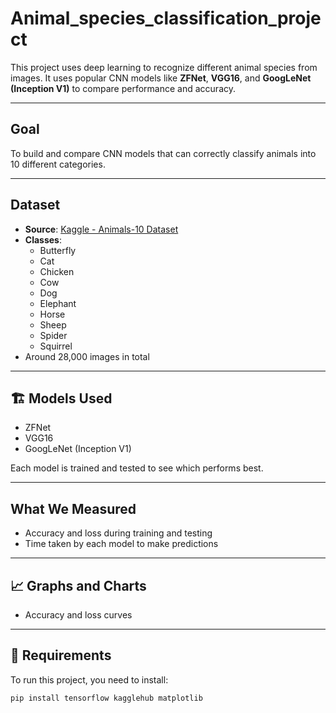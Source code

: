 # Animal_species_classification_project

This project uses deep learning to recognize different animal species from images. It uses popular CNN models like **ZFNet**, **VGG16**, and **GoogLeNet (Inception V1)** to compare performance and accuracy.

---

##  Goal

To build and compare CNN models that can correctly classify animals into 10 different categories.

---

##  Dataset

- **Source**: [Kaggle - Animals-10 Dataset](https://www.kaggle.com/datasets/alessiocorrado99/animals10)
- **Classes**: 
  - Butterfly
  - Cat
  - Chicken
  - Cow
  - Dog
  - Elephant
  - Horse
  - Sheep
  - Spider
  - Squirrel  
- Around 28,000 images in total

---

## 🏗️ Models Used

- ZFNet  
- VGG16  
- GoogLeNet (Inception V1)  

Each model is trained and tested to see which performs best.

---

##  What We Measured

- Accuracy and loss during training and testing  
- Time taken by each model to make predictions

---

## 📈 Graphs and Charts

- Accuracy and loss curves  


---

## 🔧 Requirements

To run this project, you need to install:

```bash
pip install tensorflow kagglehub matplotlib
```
